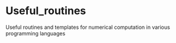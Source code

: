 # Useful_routines

Useful routines and templates for numerical computation in various programming languages
